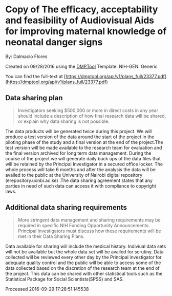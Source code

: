# Copy of The efficacy, acceptability and feasibility of Audiovisual Aids for improving maternal knowledge of neonatal danger signs

By: Dalmacio Flores

Created on 09/28/2016 using the [DMPTool](https://dmp.cdlib.org/) Template: NIH-GEN: Generic

You can find the full-text at [https://dmptool.org/api/v1/plans_full/23377.pdf](https://dmptool.org/api/v1/plans_full/23377.pdf) 

## Data sharing plan

> Investigators seeking $500,000 or more in direct costs in any year should include a description of how final research data will be shared, or explain why data sharing is not possible.



The data products will be generated twice during this project. We will produce a test version of the data around the start of the project in the piloting phase of the study and a final version at the end of the project.The test version will be made available to the research team for evaluation and the final version archived for long term data management. During the course of the project we will generate daily back ups of the data files that will be retained by the Principal Investigator in a secured office locker. The whole process will take 6 months and after the analysis the data will be availed to the public at the University of Nairobi digital repository (erepository.uonbi.ac.ke) .The data sharing agreement states that any parties in need of such data can access it with compliance to copyright laws.




## Additional data sharing requirements

> More stringent data management and sharing requirements may be required in specific NIH Funding Opportunity Announcements. Principal Investigators must discuss how these requirements will be met in their Data Sharing Plans.

Data available for sharing will include the medical history. Indiviual data sets will not be available but the whole data set will be availed for scrutiny. Data collected will be reviewed every other day by the Principal investigator for adequate quality control and the public will be able to access some of the data collected based on the discretion of the research team at the end of the project. This data can be shared with other statistical tools such as the Statistical Package for Social Scientists(SPSS) and SAS.




Processed 2016-09-29 17:28:51.145538
